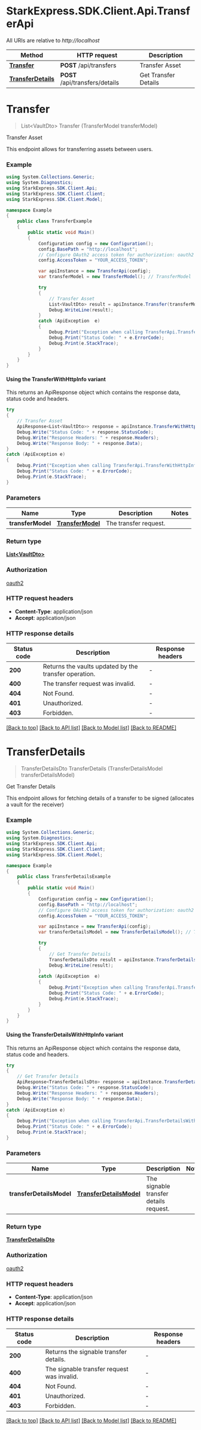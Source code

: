 # StarkExpress.SDK.Client.Api.TransferApi

All URIs are relative to *http://localhost*

| Method | HTTP request | Description |
|--------|--------------|-------------|
| [**Transfer**](TransferApi.md#transfer) | **POST** /api/transfers | Transfer Asset |
| [**TransferDetails**](TransferApi.md#transferdetails) | **POST** /api/transfers/details | Get Transfer Details |

<a name="transfer"></a>
# **Transfer**
> List&lt;VaultDto&gt; Transfer (TransferModel transferModel)

Transfer Asset

This endpoint allows for transferring assets between users.

### Example
```csharp
using System.Collections.Generic;
using System.Diagnostics;
using StarkExpress.SDK.Client.Api;
using StarkExpress.SDK.Client.Client;
using StarkExpress.SDK.Client.Model;

namespace Example
{
    public class TransferExample
    {
        public static void Main()
        {
            Configuration config = new Configuration();
            config.BasePath = "http://localhost";
            // Configure OAuth2 access token for authorization: oauth2
            config.AccessToken = "YOUR_ACCESS_TOKEN";

            var apiInstance = new TransferApi(config);
            var transferModel = new TransferModel(); // TransferModel | The transfer request.

            try
            {
                // Transfer Asset
                List<VaultDto> result = apiInstance.Transfer(transferModel);
                Debug.WriteLine(result);
            }
            catch (ApiException  e)
            {
                Debug.Print("Exception when calling TransferApi.Transfer: " + e.Message);
                Debug.Print("Status Code: " + e.ErrorCode);
                Debug.Print(e.StackTrace);
            }
        }
    }
}
```

#### Using the TransferWithHttpInfo variant
This returns an ApiResponse object which contains the response data, status code and headers.

```csharp
try
{
    // Transfer Asset
    ApiResponse<List<VaultDto>> response = apiInstance.TransferWithHttpInfo(transferModel);
    Debug.Write("Status Code: " + response.StatusCode);
    Debug.Write("Response Headers: " + response.Headers);
    Debug.Write("Response Body: " + response.Data);
}
catch (ApiException e)
{
    Debug.Print("Exception when calling TransferApi.TransferWithHttpInfo: " + e.Message);
    Debug.Print("Status Code: " + e.ErrorCode);
    Debug.Print(e.StackTrace);
}
```

### Parameters

| Name | Type | Description | Notes |
|------|------|-------------|-------|
| **transferModel** | [**TransferModel**](TransferModel.md) | The transfer request. |  |

### Return type

[**List&lt;VaultDto&gt;**](VaultDto.md)

### Authorization

[oauth2](../README.md#oauth2)

### HTTP request headers

 - **Content-Type**: application/json
 - **Accept**: application/json


### HTTP response details
| Status code | Description | Response headers |
|-------------|-------------|------------------|
| **200** | Returns the vaults updated by the transfer operation. |  -  |
| **400** | The transfer request was invalid. |  -  |
| **404** | Not Found. |  -  |
| **401** | Unauthorized. |  -  |
| **403** | Forbidden. |  -  |

[[Back to top]](#) [[Back to API list]](../README.md#documentation-for-api-endpoints) [[Back to Model list]](../README.md#documentation-for-models) [[Back to README]](../README.md)

<a name="transferdetails"></a>
# **TransferDetails**
> TransferDetailsDto TransferDetails (TransferDetailsModel transferDetailsModel)

Get Transfer Details

This endpoint allows for fetching details of a transfer to be signed (allocates a vault for the receiver)

### Example
```csharp
using System.Collections.Generic;
using System.Diagnostics;
using StarkExpress.SDK.Client.Api;
using StarkExpress.SDK.Client.Client;
using StarkExpress.SDK.Client.Model;

namespace Example
{
    public class TransferDetailsExample
    {
        public static void Main()
        {
            Configuration config = new Configuration();
            config.BasePath = "http://localhost";
            // Configure OAuth2 access token for authorization: oauth2
            config.AccessToken = "YOUR_ACCESS_TOKEN";

            var apiInstance = new TransferApi(config);
            var transferDetailsModel = new TransferDetailsModel(); // TransferDetailsModel | The signable transfer details request.

            try
            {
                // Get Transfer Details
                TransferDetailsDto result = apiInstance.TransferDetails(transferDetailsModel);
                Debug.WriteLine(result);
            }
            catch (ApiException  e)
            {
                Debug.Print("Exception when calling TransferApi.TransferDetails: " + e.Message);
                Debug.Print("Status Code: " + e.ErrorCode);
                Debug.Print(e.StackTrace);
            }
        }
    }
}
```

#### Using the TransferDetailsWithHttpInfo variant
This returns an ApiResponse object which contains the response data, status code and headers.

```csharp
try
{
    // Get Transfer Details
    ApiResponse<TransferDetailsDto> response = apiInstance.TransferDetailsWithHttpInfo(transferDetailsModel);
    Debug.Write("Status Code: " + response.StatusCode);
    Debug.Write("Response Headers: " + response.Headers);
    Debug.Write("Response Body: " + response.Data);
}
catch (ApiException e)
{
    Debug.Print("Exception when calling TransferApi.TransferDetailsWithHttpInfo: " + e.Message);
    Debug.Print("Status Code: " + e.ErrorCode);
    Debug.Print(e.StackTrace);
}
```

### Parameters

| Name | Type | Description | Notes |
|------|------|-------------|-------|
| **transferDetailsModel** | [**TransferDetailsModel**](TransferDetailsModel.md) | The signable transfer details request. |  |

### Return type

[**TransferDetailsDto**](TransferDetailsDto.md)

### Authorization

[oauth2](../README.md#oauth2)

### HTTP request headers

 - **Content-Type**: application/json
 - **Accept**: application/json


### HTTP response details
| Status code | Description | Response headers |
|-------------|-------------|------------------|
| **200** | Returns the signable transfer details. |  -  |
| **400** | The signable transfer request was invalid. |  -  |
| **404** | Not Found. |  -  |
| **401** | Unauthorized. |  -  |
| **403** | Forbidden. |  -  |

[[Back to top]](#) [[Back to API list]](../README.md#documentation-for-api-endpoints) [[Back to Model list]](../README.md#documentation-for-models) [[Back to README]](../README.md)

